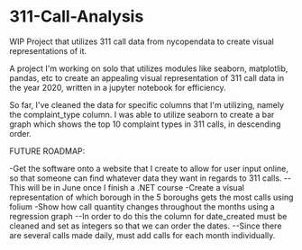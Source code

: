 # 311-Call-Analysis
WIP Project that utilizes 311 call data from nycopendata to create visual representations of it.

A project I'm working on solo that utilizes modules like seaborn, matplotlib, pandas, etc to create an appealing visual representation of 311 call data 
in the year 2020, written in a jupyter notebook for efficiency.

So far, I've cleaned the data for specific columns that I'm utilizing, namely the complaint_type column. 
I was able to utilize seaborn to create a bar graph which shows the top 10 complaint types in 311 calls, in descending order.

FUTURE ROADMAP:

-Get the software onto a website that I create to allow for user input online, so that someone can find whatever data they want in regards to 311 calls.
  --This will be in June once I finish a .NET course
-Create a visual representation of which borough in the 5 boroughs gets the most calls using folium
-Show how call quantity changes throughout the months using a regression graph
  --In order to do this the column for date_created must be cleaned and set as integers so that we can order the dates.
  --Since there are several calls made daily, must add calls for each month individually.

